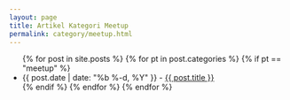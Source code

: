 ```yaml
---
layout: page
title: Artikel Kategori Meetup
permalink: category/meetup.html
---
```


<ul> 
  {% for post in site.posts %}
     {% for pt in post.categories %}
      {% if pt == "meetup" %}
        <li>
          {{ post.date | date: "%b %-d, %Y" }} - <a href="{{ post.url }}">{{ post.title }}</a>
        </li>
      {% endif %}  
   {% endfor %} 
  {% endfor %}
</ul>  
